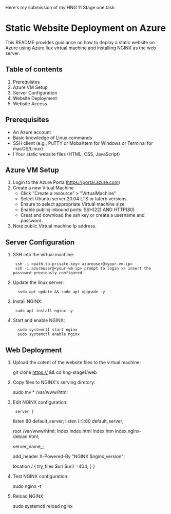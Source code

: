 Here's my submission of my HNG 11 Stage one task

# Static Website Deployment on Azure

This README provides guidiance on how to deploy a static website on Azure using Azure liux virtual machine and installing NGINX as the web server.

## Table of contents

1. Prerequistes
2. Azure VM Setup
3. Server Configuration
4. Website Deployment
5. Website Access

## Prerequisites

- An Azure account
- Basic knowledge of Linux commands
- SSH client (e.g., PuTTY or MobaXtem for Windows or Terminal for macOS/Linux)
- l Your static website files (HTML, CSS, JavaScript)

## Azure VM Setup

1. Login to the Azure Portal(https://portal.azure.com)
2. Create a new Vitual Machine
    - Click "Create a resource" > "VirtualMachine"
    - Select Ubuntu server 20.04 LTS or laterb versions. 
    - Ensure to select appropriate Virtual machine size.
    - Enable publicj inbound ports: SSH(22) AND HTTP(80)
    - Creat and download the ssh key or create a username and password. 
3. Note public Virtual machine Ip address.

## Server Configuration

1. SSH into the virtual machine:

        ssh -i <path-to-private-key> azureuser@<your-vm-ip>
        ssh -i azureuser@<your-vm-ip> prompt to login >> insert the passowrd previously configured.

2. Update the linux server:

         sudo apt update && sudo apt upgrade -y

3. Install NGINX:

        sudo apt install nginx -y

4. Start and enable NGINX:

         sudo systemctl start nginx
         sudo systemctl enable nginx

## Web Deployment

1. Upload the cotent of the website files to the virtual machine:

    git clone [https://](https://github.com/Cyb8r/hng-stage1.git) && cd hng-stage1/web

2. Copy files to NGINX's serving diretory:

    sudo mv * /var/www/html

3. Edit NGINX configuration:

        server {
    listen 80 default_server;
    listen [::]:80 default_server;

    root /var/www/html;
    index index.html index.htm index.nginx-debian.html;

    server_name_;

    add_header X-Powered-By "NGINX $nginx_version";

    location / {
        try_files $uri $uri/ =404;
        }
    }

4. Test NGINX configuration:

    sudo nginx -t

5. Reload NGINX:

    sudo systemctl reload nginx
